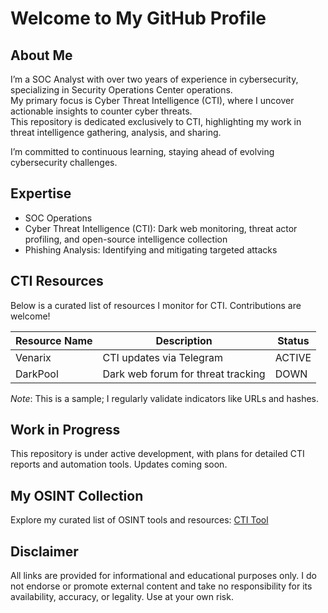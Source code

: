 # Welcome to My GitHub Profile 

## About Me
I’m a SOC Analyst with over two years of experience in cybersecurity, specializing in Security Operations Center operations.<br>My primary focus is Cyber Threat Intelligence (CTI), where I uncover actionable insights to counter cyber threats.<br>This repository is dedicated exclusively to CTI, highlighting my work in threat intelligence gathering, analysis, and sharing.

I’m committed to continuous learning, staying ahead of evolving cybersecurity challenges.

## Expertise
- SOC Operations  
- Cyber Threat Intelligence (CTI): Dark web monitoring, threat actor profiling, and open-source intelligence collection  
- Phishing Analysis: Identifying and mitigating targeted attacks  

## CTI Resources
Below is a curated list of resources I monitor for CTI. Contributions are welcome!

| Resource Name       | Description                          | Status |
|---------------------|--------------------------------------|--------|
| Venarix             | CTI updates via Telegram            | ACTIVE |
| DarkPool            | Dark web forum for threat tracking  | DOWN   |

*Note*: This is a sample; I regularly validate indicators like URLs and hashes.

## Work in Progress
This repository is under active development, with plans for detailed CTI reports and automation tools. Updates coming soon.

## My OSINT Collection
Explore my curated list of OSINT tools and resources: [CTI Tool](https://start.me/p/xjkjND/cti-tool)

## Disclaimer
All links are provided for informational and educational purposes only. I do not endorse or promote external content and take no responsibility for its availability, accuracy, or legality. Use at your own risk.
